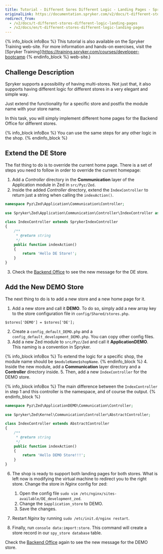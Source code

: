 ```yaml
---
title: Tutorial - Different Sores Different Logic - Landing Pages - Spryker Commerce OS
originalLink: https://documentation.spryker.com/v2/docs/t-different-stores-different-logic-landing-pages
redirect_from:
  - /v2/docs/t-different-stores-different-logic-landing-pages
  - /v2/docs/en/t-different-stores-different-logic-landing-pages
---
```


{% info_block infoBox %}
This tutorial is also available on the Spryker Training web-site. For more information and hands-on exercises, visit the [Spryker Training](https://training.spryker.com/courses/developer-bootcamp
{% endinfo_block %} web-site.)

## Challenge Description
Spryker supports a possibility of having multi-stores. Not just that, it also supports having different logic for different stores in a very elegant and simple way. 

Just extend the functionality for a specific store and postfix the module name with your store name. 

In this task, you will simply implement different home pages for the Backend Office for different stores.

{% info_block infoBox %}
You can use the same steps for any other logic in the shop.
{% endinfo_block %}

## Extend the DE Store
The fist thing to do is to override the current home page. There is a set of steps you need to follow in order to override the current homepage: 

1. Add a _Controller_ directory in the **Communication** layer of the Application module in Zed in `src/Pyz/Zed`.
2. Inside the added _Controller_ directory, extend the `IndexController` to return just a string when calling the `indexAction()`.

```php
namespace Pyz\Zed\Application\Communication\Controller;
 
use Spryker\Zed\Application\Communication\Controller\IndexController as SprykerIndexController;
 
class IndexController extends SprykerIndexController
{
	/**
	 * @return string
	 */
	public function indexAction()
	{
		return 'Hello DE Store!';
	}
}
```

3. Check the [Backend Office](http://zed.de.suite.local/) to see the new message for the DE store.

## Add the New DEMO Store
The next thing to do is to add a new store and a new home page for it. 

1. Add a new store and call it **DEMO**. To do so, simply add a new array key to the store configuration file in `config/Shared/stores.php`.

```
$stores['DEMO'] = $stores['DE'];
```
2. Create a `config_default_DEMO.php` and a `config_default_development_DEMO.php`. You can copy other config files.
3. Add a new Zed module to `src/Pyz/Zed` and call it **ApplicationDEMO**. This naming is a convention in Spryker. 

{% info_block infoBox %}
To extend the logic for a specific shop, the module name should be `$moduleName$shopName`.
{% endinfo_block %}
4. Inside the new module, add a **Communication** layer directory and a **Controller** directory inside.
5. Then, add a new `IndexController` for the DEMO store.

{% info_block infoBox %}
The main difference between the `IndexController` in step 1 and this controller is the namespace, and of course the output.
{% endinfo_block %}

```php
namespace Pyz\Zed\ApplicationDEMO\Communication\Controller;
 
use Spryker\Zed\Kernel\Communication\Controller\AbstractController;
 
class IndexController extends AbstractController
{
	/**
	 * @return string
	 */
	public function indexAction()
	{
		return 'Hello DEMO Store!!!';
	}
}
```

6. The shop is ready to support both landing pages for both stores. What is left now is modifying the virtual machine to redirect you to the right store. Change the store in _Nginx_ config for zed:

    1. Open the config file `sudo vim /etc/nginx/sites-available/DE_development_zed`.
    2. Change the `$application_store` to DEMO.
    3. Save the changes.

7. Restart _Nginx_ by running `sudo /etc/init.d/nginx restart`.
8. Finally, run `console data:import:store`. This command will create a store record in our `spy_store database` table. 

Check the [Backend Office](http://zed.de.suite.local/) again to see the new message for the DEMO store.

